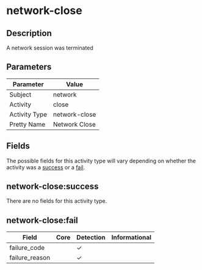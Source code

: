 network-close
=============

Description
-----------
A network session was terminated

Parameters
----------
| Parameter     | Value         |
| ------------- | ------------- |
| Subject       | network       |
| Activity      | close         |
| Activity Type | network-close |
| Pretty Name   | Network Close |


Fields
------

The possible fields for this activity type will vary depending on whether the activity was a [success](#network-closesuccess) or a [fail](#network-closefail).


network-close:success
---------------------

There are no fields for this activity type.


network-close:fail
------------------

| Field          | Core | Detection | Informational |
| -------------- | ---- | --------- | ------------- |
| failure_code   |      | &#10003;  |               |
| failure_reason |      | &#10003;  |               |